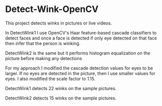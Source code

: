 # Detect-Wink-OpenCV
This project detects winks in pictures or live videos.

In DetectWink1 I use OpenCV's Haar feature-based cascade classifiers to detect faces and once a face is detected if only eye detected on that face then infer that the person is winking.

DetectWink2 is the same but it performs histogram equalization on the picture before making any detections

For my approach I modified the cascade detection values for eyes to be larger. If no eyes are detected in the picture, then I use smaller values for eyes. I also modified the scale factor to 1.15. 

DetectWink1 detects 22 winks on the sample pictures.

DetectWink2 detects 15 winks on the sample pictures.
